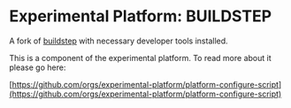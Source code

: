 # Experimental Platform: BUILDSTEP

A fork of [buildstep]() with necessary developer tools installed.


This is a component of the experimental platform. To read more about it please go here:

[https://github.com/orgs/experimental-platform/platform-configure-script](https://github.com/orgs/experimental-platform/platform-configure-script)